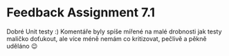 # Feedback Assignment 7.1

Dobré Unit testy :) Komentáře byly spíše mířené na malé drobnosti jak testy maličko doťukout, ale více méně nemám co kritizovat, pečlivě a pěkně uděláno :wink:

